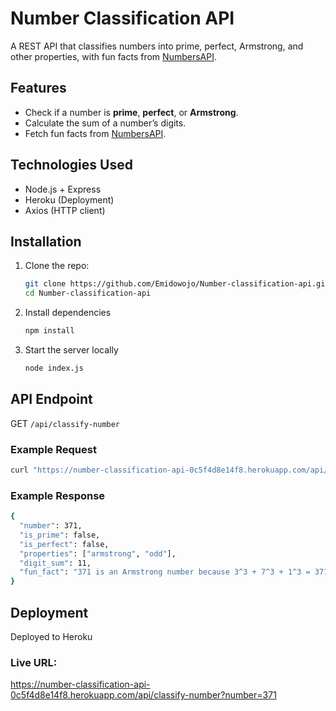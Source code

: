 # Number Classification API

A REST API that classifies numbers into prime, perfect, Armstrong, and other properties, with fun facts from [NumbersAPI](http://numbersapi.com/).

## Features
- Check if a number is **prime**, **perfect**, or **Armstrong**.
- Calculate the sum of a number’s digits.
- Fetch fun facts from [NumbersAPI](http://numbersapi.com/).

## Technologies Used
- Node.js + Express
- Heroku (Deployment)
- Axios (HTTP client)

## Installation
1. Clone the repo:
   ```bash
   git clone https://github.com/Emidowojo/Number-classification-api.git
   cd Number-classification-api
2. Install dependencies
   ```bash
   npm install
3. Start the server locally
   ```bash
   node index.js
## API Endpoint

GET `/api/classify-number`

### Example Request
```bash
curl "https://number-classification-api-0c5f4d8e14f8.herokuapp.com/api/classify-number?number=371"
```
### Example Response
```bash
{
  "number": 371,
  "is_prime": false,
  "is_perfect": false,
  "properties": ["armstrong", "odd"],
  "digit_sum": 11,
  "fun_fact": "371 is an Armstrong number because 3^3 + 7^3 + 1^3 = 371"
}
```
## Deployment
Deployed to Heroku
### Live URL: 
https://number-classification-api-0c5f4d8e14f8.herokuapp.com/api/classify-number?number=371





